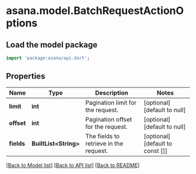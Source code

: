 # asana.model.BatchRequestActionOptions

## Load the model package
```dart
import 'package:asana/api.dart';
```

## Properties
Name | Type | Description | Notes
------------ | ------------- | ------------- | -------------
**limit** | **int** | Pagination limit for the request. | [optional] [default to null]
**offset** | **int** | Pagination offset for the request. | [optional] [default to null]
**fields** | **BuiltList&lt;String&gt;** | The fields to retrieve in the request. | [optional] [default to const []]

[[Back to Model list]](../README.md#documentation-for-models) [[Back to API list]](../README.md#documentation-for-api-endpoints) [[Back to README]](../README.md)


